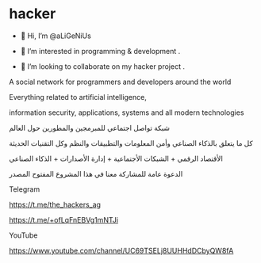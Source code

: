 # hacker

- 👋 Hi, I’m @aLiGeNiUs

- 👀 I’m interested in programming & development .

- 💞️ I’m looking to collaborate on my hacker project .


A social network for programmers and developers around the world

Everything related to artificial intelligence,

information security, applications, systems and all modern technologies


شبكة تواصل اجتماعي للمبرمجين والمطورين حول العالم 


كل ما يتعلق بالذكاء الصناعي وأمن المعلومات والتطبيقات والنظم وكل التقنيات الحديثة 


الأقتصاد الرقمي + الشبكات اﻷجتماعية + إدارة اﻷصدارات + الذكاء الصناعي 


الدعوة عامة للمشاركة معنا في هذا المشروع المفتوح المصدر 



Telegram

https://t.me/the_hackers_ag

https://t.me/+ofLqFnEBVg1mNTJi

YouTube

https://www.youtube.com/channel/UC69TSELj8UUHHdDCbyQW8fA
